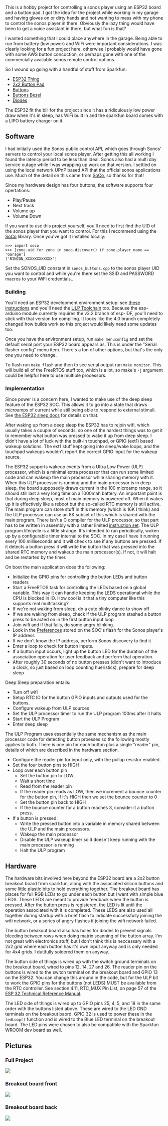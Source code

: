 
This is a hobby project for controlling a sonos player using an ESP32 board and a button pad. I got the idea for the 
project while working in my garage and having gloves on or dirty hands and not wanting to mess with my phone to control the 
sonos player in there. Obviously the lazy thing would have been to get a voice assistant in there, but what fun is that?

I wanted something that I could place anywhere in the garage. Being able to run from battery (low power) and WiFi were 
important considerations. I was clearly looking for a fun project here, otherwise I probably would have gone with some 
AWS button concoction, or perhaps gone with one of the commercially available sonos remote control options.

So I wound up going with a handful of stuff from Sparkfun:
- [ESP32 Thing](https://www.sparkfun.com/products/13907)
- [2x2 Button Pad](https://www.sparkfun.com/products/9277)
- [Buttons](https://www.sparkfun.com/products/7836)
- [Buttons Bezel](https://www.sparkfun.com/products/8746)
- [Diodes](https://www.sparkfun.com/products/8588)

The ESP32 fit the bill for the project since it has a ridiculously low power draw when it's in sleep, has WiFi 
built in and the sparkfun board comes with a LIPO battery charger on it.

## Software
I had initially used the Sonos public control API, which goes through Sonos' servers to control your local sonos
player. After getting this all working I found the latency period to be less than ideal. Sonos also
had a multi day service outage while I was wrapping up work on that version. I settled on using the local network UPnP based 
API that the official sonos applications use. Much of the detail on this came from [SoCo](https://github.com/SoCo/SoCo), so 
thanks for that!

Since my hardware design has four buttons, the software supports four opertations:
- Play/Pause
- Next track
- Volume up
- Volume Down

If you want to use this project yourself, you'll need to first find the UID of the sonos player that you want to control. 
For this I recommend using the [SoCo](https://github.com/SoCo/SoCo) library. Once you've got it installed locally:

```
>>> import soco
>>> [zone.uid for zone in soco.discover() if zone.player_name == 'Garage']
['RINCON_XXXXXXXXXXXX']
```

Set the SONOS_UID constant in `sonos_buttons.cpp` to the sonos player UID you want to control and while you're there set the
SSID and PASSWORD macros to your WiFi credentials..

### Building

You'll need an ESP32 development environment setup: see [these instructions](https://docs.espressif.com/projects/esp-idf/en/v3.2.3/get-started/index.html) and you'll need the [ULP Toolchain](https://docs.espressif.com/projects/esp-idf/en/v3.2.3/api-guides/ulp.html#installing-the-toolchain) too. 
Because the esp-arduino module currently requires the v3.2 branch of esp-IDF, you'll need to stick with that version for compiling. 
It looks like the 4.0 branch completely changed how builds work so this project would likely need some updates too.

Once you have the environment setup, run `make menuconfig` and set the default serial port your ESP32 board appears as. This is under the "Serial flasher config" menu item. There's a ton of other options, but that's the only one you need to change.

To flash run `make flash` and then to see serial output run `make monitor`. This will build all of the FreeRTOS stuff too, which is a lot, so make's `-j` argument could be helpful here to use multiple processors.

### Implementation

Since power is a concern here, I wanted to make use of the deep sleep feature of the ESP32 SOC. This allows it to go into a
state that draws *micro*amps of current while still being able to respond to external stimuli. See [the ESP32 sleep docs](https://docs.espressif.com/projects/esp-idf/en/latest/api-reference/system/sleep_modes.html) for details on that.

After waking up from a deep sleep the ESP32 has to rejoin wifi, which usually takes a couple of seconds, so one of the hardest things
was to get it to remember what button was pressed to wake it up from deep sleep. I didn't have a lot of luck with the built-in 
touchpad, or GPIO (ext1) based wakeup solutions. The ext1 stuff kept going into sleep/wake loops, and the touchpad wakeups 
wouldn't report the correct GPIO input for the wakeup source. 

The ESP32 supports wakeup events from a Ultra Low Power (ULP) processor, which is a minimal extra processor that can run some limited code and can wakeup the main processor while
sharing memory with it. When this ULP processor is running and the main processor is in deep sleep, the board supposedly draws current in the 100 microamp
range, so it should still last a very long time on a 1000mah battery. An important point is that during deep sleep, most of main
memory is powered off.  When it wakes up it is effectively like a reboot but the so-called RTC memory is still active. The 
main program can store stuff in this memory (which is 16K I think) and the ULP processor can use an 8K subset of this
which is shared with the main program. 
There isn't a C compiler for the ULP processor, so that part has to be written in assembly with a rather limited 
[instruction set](https://docs.espressif.com/projects/esp-idf/en/latest/api-guides/ulp_instruction_set.html). The ULP program 
lifecycle is a little strange. It's intended to run periodically, woken up by a configurable timer internal to the SOC. In my
case I have it running every 100 milliseconds and it will check to see if any buttons are pressed. If it detects a button press
it will write the button that was pressed into the shared RTC memory and wakeup the main processor(s). If not, it will halt and be restarted by the timer.

On boot the main application does the following:
- Initialize the GPIO pins for controlling the button LEDs and button readers
- Start a FreeRTOS task for controlling the LEDs based on a global variable. This way it can handle keeping the LEDS operational while the CPU is blocked in IO. How cool is it that a tiny computer like this supports real multitasking?
- If we're not waking from sleep, do a cute blinky dance to show off
- If we are waking from sleep, check if the ULP program stashed a button press to be acted on in the first button input loop
- Join wifi and if that fails, do some angry blinking.
- Look in the [Preferences](https://github.com/espressif/arduino-esp32/tree/master/libraries/Preferences) stored on the SOC's flash for the Sonos player's IP address 
- If we don't know the IP address, perform Sonos discovery to find it
- Enter a loop to check for button inputs.
- If a button input occurs, light up the button LED for the duration of the association operation for user feedback and perform that operation.
- After roughly 30 seconds of no button presses (didn't want to introduce a clock, so just based on loop counting hueristics), prepare for deep sleep

Deep Sleep preparation entails:
- Turn off wifi
- Setup RTC IO for the button GPIO inputs and outputs used for the buttons.
- Configure wakeup from ULP sources
- Set the ULP processor timer to run the ULP program 100ms after it halts
- Start the ULP Program
- Enter deep sleep

The ULP Program uses essentially the same mechanism as the main processor code for detecting button proesses so the following mostly applies to both. There is one pin for each button plus a single "reader" pin, details of which are described in the hardware section.
- Configure the reader pin for input only, with the pullup resistor enabled.
- Set the four button pins to HIGH
- Loop over each button pin
    - Set the button pin to LOW
    - Wait a short time
    - Read from the reader pin
    - If the reader pin reads as LOW, then we increment a bounce counter for the button pin, if it's HIGH then we set the bounce counter to 0
    - Set the button pin back to HIGH
    - If the bounce counter for a button reaches 3, consider it a button press.
- If a button is pressed:
    - Write the pressed button into a variable in memory shared between the ULP and the main processors.
    - Wakeup the main processor
    - Disable the ULP wakeup timer so it doesn't keep running with the main processor is running
    - Halt the ULP program

## Hardware

The hardware bits involved here beyond the ESP32 board are a 2x2 button breakout board from sparkfun, along with the associated 
silicon buttons and some little plastic bits to hold everything together. The breakout board has places for full RGB LEDs to
go under each button but I went with simple blue LEDS. These LEDS are meant to provide feedback when the button is pressed. 
After the button press is registered, the LED is lit until the operation associated with it is completed. 
These LEDS are also used all together during startup with a brief flash to indicate successfully joining the wifi network, or 
a series of angry flashes if joining the wifi network failed. 

The button breakout board also has holes for diodes to prevent signals bleeding between rows when doing matrix scanning of the 
button array. I'm not great with electronics stuff, but I don't think this is neccessary with a 2x2 grid where each button has it's own input anyway and is only needed for 4x4 grids. I dutifully soldered them on anyway.

The button side of things is wired up with the switch ground terminals on the breakout board, wired to pins 12, 14, 27 and 26.
The reader pin on the buttons is wired to the switch terminal on the breakout board and GPIO 13 on the ESP32.
You can change this around in the code, but for the ULP bit to work the GPIO pins for the buttons (not LEDS) MUST be 
available from the RTC controller. See section 4.11, RTC_MUX Pin List, on page 57 of the [ESP 32 Technical Reference Manual](https://www.espressif.com/sites/default/files/documentation/esp32_technical_reference_manual_en.pdf).

The LED side of things is wired up to GPIO pins 25, 4, 5, and 18 in the same order with the buttons listed above. These are wired
to the LED GND terminals on the breakout baord. GPIO 32 is used to power these in the `ledLoop()` function and is wired to the
Blue LED terminal on the breakout board. The LED pins were chosen to also be compatible with the Sparkfun WROOM dev board as well.

## Pictures

### Full Project
![](images/all.jpg)

### Breakout board front
![](images/breakout-front.jpg)

### Breakout board back
![](images/breakout-back.jpg)

